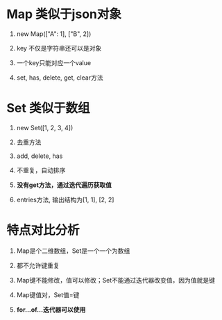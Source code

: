 # Map 类似于json对象

1. new Map(["A": 1], ["B", 2])

2. key 不仅是字符串还可以是对象

3. 一个key只能对应一个value

4. set, has, delete, get, clear方法

# Set 类似于数组

1. new Set([1, 2, 3, 4])

2. 去重方法
   
3. add, delete, has

4. 不重复，自动排序

5. <strong>没有get方法，通过迭代遍历获取值</strong>

6. entries方法, 输出结构为[1, 1], [2, 2]

# 特点对比分析

1. Map是个二维数组，Set是一个一个为数组

2. 都不允许键重复
  
3. Map键不能修改，值可以修改；Set不能通过迭代器改变值，因为值就是键
  
4. Map键值对，Set值=键

5. <strong>for...of...迭代器可以使用</strong>

